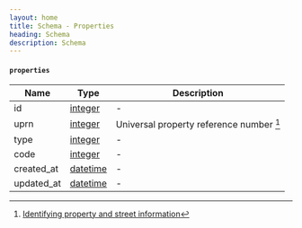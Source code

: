 ```yaml
---
layout: home
title: Schema - Properties
heading: Schema
description: Schema
---
```


#### `properties`

| Name | Type | Description |
| ----- | ----- | ----- |
| id | [integer](https://digital-land.github.io/specification/datatype/integer) | -
| uprn | [integer](https://digital-land.github.io/specification/datatype/string) | Universal property reference number [^1]
| type | [integer](https://digital-land.github.io/specification/datatype/string) | -
| code | [integer](https://digital-land.github.io/specification/datatype/string) | -
| created_at | [datetime](https://digital-land.github.io/specification/datatype/datetime) | -
| updated_at | [datetime](https://digital-land.github.io/specification/datatype/datetime) | -



[^1]: [Identifying property and street information](https://www.gov.uk/government/publications/open-standards-for-government/identifying-property-and-street-information)